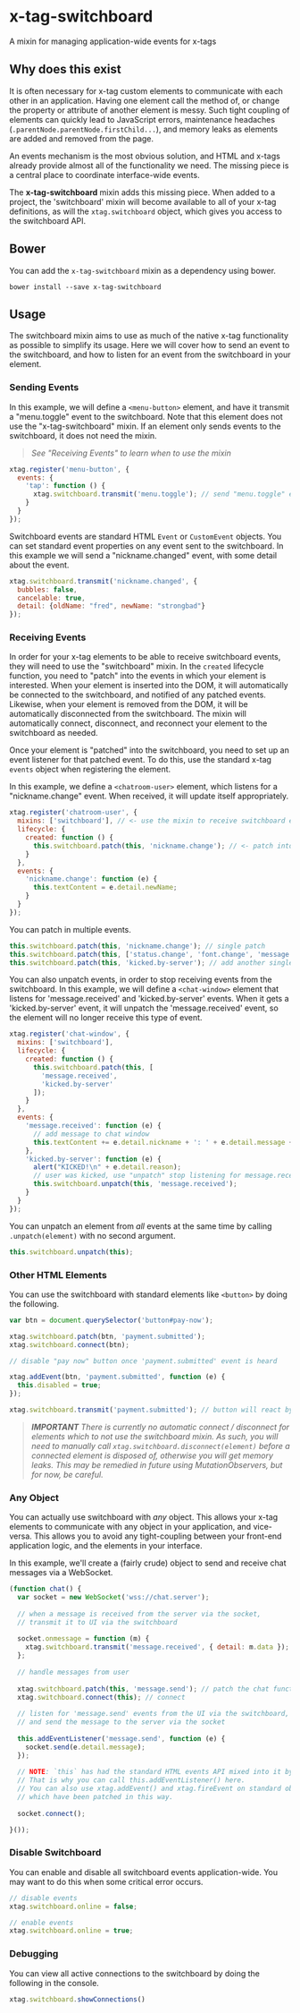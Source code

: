 # x-tag-switchboard
A mixin for managing application-wide events for x-tags

## Why does this exist

It is often necessary for x-tag custom elements to communicate with each other in an application.  Having one element call the method of, or change the property or attribute of another element is messy.  Such tight coupling of elements can quickly lead to JavaScript errors, maintenance headaches (`.parentNode.parentNode.firstChild...`), and memory leaks as elements are added and removed from the page.

An events mechanism is the most obvious solution, and HTML and x-tags already provide almost all of the functionality we need.  The missing piece is a central place to coordinate interface-wide events.

The **x-tag-switchboard** mixin adds this missing piece.  When added to a project, the 'switchboard' mixin will become available to all of your x-tag definitions, as will the `xtag.switchboard` object, which gives you access to the switchboard API.

## Bower

You can add the `x-tag-switchboard` mixin as a dependency using bower.
```
bower install --save x-tag-switchboard
```

## Usage

The switchboard mixin aims to use as much of the native x-tag functionality as possible to simplify its usage.  Here we will cover how to send an event to the switchboard, and how to listen for an event from the switchboard in your element.

### Sending Events

In this example, we will define a `<menu-button>` element, and have it transmit a "menu.toggle" event to the switchboard.  Note that this element does not use the "x-tag-switchboard" mixin.  If an element only sends events to the switchboard, it does not need the mixin.

> _See "Receiving Events" to learn when to use the mixin_

```javascript
xtag.register('menu-button', {
  events: {
    'tap': function () {
      xtag.switchboard.transmit('menu.toggle'); // send "menu.toggle" event to switchboard
    }
  }
});
```

Switchboard events are standard HTML `Event` or `CustomEvent` objects.  You can set standard event properties on any event sent to the switchboard.  In this example we will send a "nickname.changed" event, with some detail about the event.

```javascript
xtag.switchboard.transmit('nickname.changed', {
  bubbles: false,
  cancelable: true,
  detail: {oldName: "fred", newName: "strongbad"}
});
```
### Receiving Events

In order for your x-tag elements to be able to receive switchboard events, they will need to use the "switchboard" mixin. In the `created` lifecycle function, you need to "patch" into the events in which your element is interested.  When your element is inserted into the DOM, it will automatically be connected to the switchboard, and notified of any patched events.  Likewise, when your element is removed from the DOM, it will be automatically disconnected from the switchboard.  The mixin will automatically connect, disconnect, and reconnect your element to the switchboard as needed.

Once your element is "patched" into the switchboard, you need to set up an event listener for that patched event.  To do this, use the standard x-tag `events` object when registering the element.

In this example, we define a `<chatroom-user>` element, which listens for a "nickname.change" event.  When received, it will update itself appropriately.

```javascript
xtag.register('chatroom-user', {
  mixins: ['switchboard'], // <- use the mixin to receive switchboard events
  lifecycle: {
    created: function () {
      this.switchboard.patch(this, 'nickname.change'); // <- patch into 'nickname.change' event
    }
  },
  events: {
    'nickname.change': function (e) {
      this.textContent = e.detail.newName;
    }
  }
});
```

You can patch in multiple events.

```javascript
this.switchboard.patch(this, 'nickname.change'); // single patch
this.switchboard.patch(this, ['status.change', 'font.change', 'message.received']); // multi patch
this.switchboard.patch(this, 'kicked.by-server'); // add another single patch
```

You can also unpatch events, in order to stop receiving events from the switchboard.  In this example, we will define a `<chat-window>` element that listens for 'message.received' and 'kicked.by-server' events.  When it gets a 'kicked.by-server' event, it will unpatch the 'message.received' event, so the element will no longer receive this type of event.

```javascript
xtag.register('chat-window', {
  mixins: ['switchboard'],
  lifecycle: {
    created: function () {
      this.switchboard.patch(this, [
        'message.received',
        'kicked.by-server'
      ]);
    }
  },
  events: {
    'message.received': function (e) {
      // add message to chat window
      this.textContent += e.detail.nickname + ': ' + e.detail.message + '<br>';
    },
    'kicked.by-server': function (e) {
      alert("KICKED!\n" + e.detail.reason);
      // user was kicked, use "unpatch" stop listening for message.received events
      this.switchboard.unpatch(this, 'message.received');
    }
  }
});
```
You can unpatch an element from *all* events at the same time by calling `.unpatch(element)` with no second argument.
```javascript
this.switchboard.unpatch(this);
```

### Other HTML Elements

You can use the switchboard with standard elements like `<button>` by doing the following.

```javascript
var btn = document.querySelector('button#pay-now');

xtag.switchboard.patch(btn, 'payment.submitted');
xtag.switchboard.connect(btn);

// disable "pay now" button once 'payment.submitted' event is heard

xtag.addEvent(btn, 'payment.submitted', function (e) {
  this.disabled = true;
});

xtag.switchboard.transmit('payment.submitted'); // button will react by disabling itself
```
> _**IMPORTANT** There is currently no automatic connect / disconnect for elements which to not use the switchboard mixin.  As such, you will need to manually call `xtag.switchboard.disconnect(element)` before a connected element is disposed of, otherwise you will get memory leaks.  This may be remedied in future using MutationObservers, but for now, be careful._

### Any Object

You can actually use switchboard with _any_ object.  This allows your x-tag elements to communicate with any object in your application, and vice-versa.  This allows you to avoid any tight-coupling between your front-end application logic, and the elements in your interface.

In this example, we'll create a (fairly crude) object to send and receive chat messages via a WebSocket.

```javascript
(function chat() {
  var socket = new WebSocket('wss://chat.server');
  
  // when a message is received from the server via the socket, 
  // transmit it to UI via the switchboard
  
  socket.onmessage = function (m) {
    xtag.switchboard.transmit('message.received', { detail: m.data });
  };
  
  // handle messages from user
  
  xtag.switchboard.patch(this, 'message.send'); // patch the chat function `this`
  xtag.switchboard.connect(this); // connect
  
  // listen for 'message.send' events from the UI via the switchboard,
  // and send the message to the server via the socket
  
  this.addEventListener('message.send', function (e) {
    socket.send(e.detail.message);
  });
  
  // NOTE: `this` has had the standard HTML events API mixed into it by .patch()
  // That is why you can call this.addEventListener() here.
  // You can also use xtag.addEvent() and xtag.fireEvent on standard objects 
  // which have been patched in this way.
  
  socket.connect();

}());
```

### Disable Switchboard

You can enable and disable all switchboard events application-wide.  You may want to do this when some critical error occurs.

```javascript
// disable events
xtag.switchboard.online = false;

// enable events
xtag.switchboard.online = true;
```

### Debugging

You can view all active connections to the switchboard by doing the following in the console.
```javascript
xtag.switchboard.showConnections()
```
